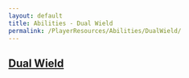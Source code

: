 ```yaml
---
layout: default
title: Abilities - Dual Wield
permalink: /PlayerResources/Abilities/DualWield/
---
```

## [Dual Wield](#Dual-Wield)
